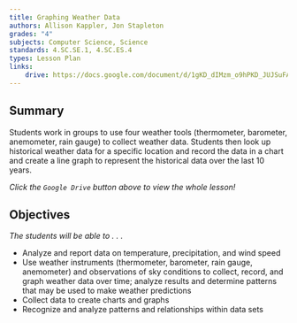 ```yaml
---
title: Graphing Weather Data
authors: Allison Kappler, Jon Stapleton
grades: "4"
subjects: Computer Science, Science
standards: 4.SC.SE.1, 4.SC.ES.4
types: Lesson Plan
links:
	drive: https://docs.google.com/document/d/1gKD_dIMzm_o9hPKD_JUJSuFAQ4L5dkxib9rWE286_zY/edit
---
```


## Summary

Students work in groups to use four weather tools (thermometer, barometer, anemometer, rain gauge) to collect weather data.  Students then look up historical weather data for a specific location and record the data in a chart and create a line graph to represent the historical data over the last 10 years.

*Click the `Google Drive` button above to view the whole lesson!*

## Objectives

*The students will be able to . . .*

* Analyze and report data on temperature, precipitation, and wind speed
* Use weather instruments (thermometer, barometer, rain gauge, anemometer) and observations of sky conditions to collect, record, and graph weather data over time; analyze results and determine patterns that may be used to make weather predictions
* Collect data to create charts and graphs
* Recognize and analyze patterns and relationships within data sets